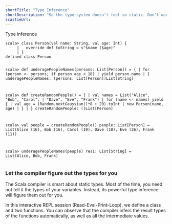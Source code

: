 ```yaml
---
shortTitle: "Type Inference"
shortDescription: "So the type system doesn’t feel so static. Don’t work for the type system. Let the type system work for you!"
scastieUrl:
---
```

<div class="wrap">
                                <div class="scala-code">
                                    <div class="code-element dark">
                                        <div class="bar-code"><span>Type inference</span></div>
                                        <pre><code>scala> class Person(val name: String, val age: Int) {
     |   override def toString = s"$name ($age)"
     | }
defined class Person

scala> def underagePeopleNames(persons: List[Person]) = {
     |   for (person &lt;- persons; if person.age &lt; 18)
     |     yield person.name
     | }
underagePeopleNames: (persons: List[Person])List[String]

scala> def createRandomPeople() = {
     |   val names = List("Alice", "Bob", "Carol",
     |       "Dave", "Eve", "Frank")
     |   for (name &lt;- names) yield {
     |     val age = (Random.nextGaussian()*8 + 20).toInt
     |     new Person(name, age)
     |   }
     | }
createRandomPeople: ()List[Person]

scala> val people = createRandomPeople()
people: List[Person] = List(Alice (16), Bob (16), Carol (19), Dave (18), Eve (26), Frank (11))

scala> underagePeopleNames(people)
res1: List[String] = List(Alice, Bob, Frank)</code></pre>
                                    </div>
                                </div>
                                <div class="scala-text">
                                    <h3>Let the compiler figure out the types for you</h3>
                                    <p>The Scala compiler is smart about static types. Most of the time, you need
not tell it the types of your variables. Instead, its powerful type inference
will figure them out for you.</p>
<p>
In this interactive REPL session (Read-Eval-Print-Loop), we define a
class and two functions. You can observe that the compiler infers the result
types of the functions automatically, as well as all the intermediate values.
</p>
                                </div>
                            </div>
